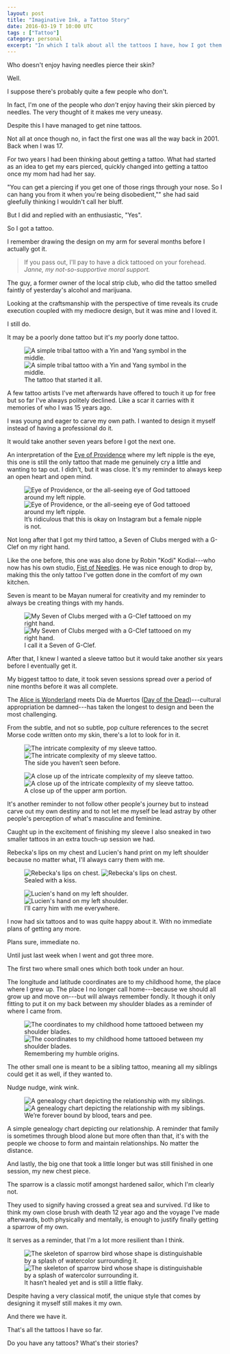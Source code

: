 ```yaml
---
layout: post
title: "Imaginative Ink, a Tattoo Story"
date: 2016-03-19 T 10:00 UTC
tags : ["Tattoo"]
category: personal
excerpt: "In which I talk about all the tattoos I have, how I got them and what they mean."
---
```

Who doesn't enjoy having needles pierce their skin?

Well.

I suppose there's probably quite a few people who don't.

In fact, I'm one of the people who *don't* enjoy having their skin pierced by needles. The very thought of it makes me very uneasy.

Despite this I have managed to get nine tattoos.

Not all at once though no, in fact the first one was all the way back in 2001. Back when I was 17.

For two years I had been thinking about getting a tattoo. What had started as an idea to get my ears pierced, quickly changed into getting a tattoo once my mom had had her say.

"You can get a piercing if you get one of those rings through your nose. So I can hang you from it when you're being disobedient,"" she had said gleefully thinking I wouldn't call her bluff.

But I did and replied with an enthusiastic, "Yes".

So I got a tattoo.

I remember drawing the design on my arm for several months before I actually got it.

> If you pass out, I'll pay to have a dick tattooed on your forehead. <cite>Janne, my not-so-supportive moral support.</cite>

The guy, a former owner of the local strip club, who did the tattoo smelled faintly of yesterday's alcohol and marijuana.

Looking at the craftsmanship with the perspective of time reveals its crude execution coupled with my mediocre design, but it was mine and I loved it.

I still do.

It may be a poorly done tattoo but it's *my* poorly done tattoo.

<figure>
	<img class="js-lazy-load" data-original="/assets/posts/2016/march/imaginative-ink-a-tattoo-story/carlos-eriksson-tattoo-ying-yang-tribal.jpg" alt="A simple tribal tattoo with a Yin and Yang symbol in the middle.">
	<noscript>
		<img src="/assets/posts/2016/march/imaginative-ink-a-tattoo-story/carlos-eriksson-tattoo-ying-yang-tribal.jpg" alt="A simple tribal tattoo with a Yin and Yang symbol in the middle.">
	</noscript>
	<figcaption>The tattoo that started it all.</figcaption>
</figure>

A few tattoo artists I've met afterwards have offered to touch it up for free but so far I've always politely declined. Like a scar it carries with it memories of who I was 15 years ago.

I was young and eager to carve my own path. I wanted to design it myself instead of having a professional do it.

It would take another seven years before I got the next one.

An interpretation of the [Eye of Providence][eye] where my left nipple is the eye, this one is still the only tattoo that made me genuinely cry a little and wanting to tap out. I didn't, but it was close. It's my reminder to always keep an open heart and open mind.

<figure>
	<img class="js-lazy-load" data-original="/assets/posts/2016/march/imaginative-ink-a-tattoo-story/carlos-eriksson-tattoo-eye-of-providence.jpg" alt="Eye of Providence, or the all-seeing eye of God tattooed around my left nipple.">
	<noscript>
		<img src="/assets/posts/2016/march/imaginative-ink-a-tattoo-story/carlos-eriksson-tattoo-eye-of-providence.jpg" alt="Eye of Providence, or the all-seeing eye of God tattooed around my left nipple.">
	</noscript>
	<figcaption>It’s ridiculous that this is okay on Instagram but a female nipple is not.</figcaption>
</figure>

Not long after that I got my third tattoo, a Seven of Clubs merged with a G-Clef on my right hand.

Like the one before, this one was also done by Robin "Kodi" Kodial---who now has his own studio, [Fist of Needles][fist]. He was nice enough to drop by, making this the only tattoo I've gotten done in the comfort of my own kitchen.

Seven is meant to be Mayan numeral for creativity and my reminder to always be creating things with my hands.

<figure>
	<img class="js-lazy-load" data-original="/assets/posts/2016/march/imaginative-ink-a-tattoo-story/carlos-eriksson-tattoo-g-clef-seven-of-clubs.jpg" alt="My Seven of Clubs merged with a G-Clef tattooed on my right hand.">
	<noscript>
		<img src="/assets/posts/2016/march/imaginative-ink-a-tattoo-story/carlos-eriksson-tattoo-g-clef-seven-of-clubs.jpg" alt="My Seven of Clubs merged with a G-Clef tattooed on my right hand.">
	</noscript>
	<figcaption>I call it a Seven of G-Clef.</figcaption>
</figure>

After that, I knew I wanted a sleeve tattoo but it would take another six years before I eventually get it.

My biggest tattoo to date, it took seven sessions spread over a period of nine months before it was all complete.

The [Alice is Wonderland][alice] meets <span lang="es">Día de Muertos</span> ([Day of the Dead][dead])---cultural appropriation be damned---has taken the longest to design and been the most challenging.

From the subtle, and not so subtle, pop culture references to the secret Morse code written onto my skin, there's a lot to look for in it.

<figure>
	<img class="js-lazy-load" data-original="/assets/posts/2016/march/imaginative-ink-a-tattoo-story/carlos-eriksson-tattoo-dead-alice-sleeve.jpg" alt="The intricate complexity of my sleeve tattoo.">
	<noscript>
		<img src="/assets/posts/2016/march/imaginative-ink-a-tattoo-story/carlos-eriksson-tattoo-dead-alice-sleeve.jpg" alt="The intricate complexity of my sleeve tattoo.">
	</noscript>
	<figcaption>The side you haven’t seen before.</figcaption>
</figure>

<figure>
	<img class="js-lazy-load" data-original="/assets/posts/2016/march/imaginative-ink-a-tattoo-story/carlos-eriksson-tattoo-dead-alice-sleeve-close-up.jpg" alt="A close up of the intricate complexity of my sleeve tattoo.">
	<noscript>
		<img src="/assets/posts/2016/march/imaginative-ink-a-tattoo-story/carlos-eriksson-tattoo-dead-alice-sleeve-close-up.jpg" alt="A close up of the intricate complexity of my sleeve tattoo.">
	</noscript>
	<figcaption>A close up of the upper arm portion.</figcaption>
</figure>

It's another reminder to not follow other people's journey but to instead carve out my own destiny and to not let me myself be lead astray by other people's perception of what's masculine and feminine.

Caught up in the excitement of finishing my sleeve I also sneaked in two smaller tattoos in an extra touch-up session we had.

Rebecka's lips on my chest and Lucien's hand print on my left shoulder because no matter what, I'll always carry them with me.

<figure>
	<img class="js-lazy-load" data-original="/assets/posts/2016/march/imaginative-ink-a-tattoo-story/carlos-eriksson-tattoo-lips-of-rebecka.jpg" alt="Rebecka's lips on chest.">
	<noscript>
		<img src="/assets/posts/2016/march/imaginative-ink-a-tattoo-story/carlos-eriksson-tattoo-lips-of-rebecka.jpg" alt="Rebecka's lips on chest.">
	</noscript>
	<figcaption>Sealed with a kiss.</figcaption>
</figure>

<figure>
	<img class="js-lazy-load" data-original="/assets/posts/2016/march/imaginative-ink-a-tattoo-story/carlos-eriksson-tattoo-hand-of-lucien.jpg" alt="Lucien's hand on my left shoulder.">
	<noscript>
		<img src="/assets/posts/2016/march/imaginative-ink-a-tattoo-story/carlos-eriksson-tattoo-hand-of-lucien.jpg" alt="Lucien's hand on my left shoulder.">
	</noscript>
	<figcaption>I’ll carry him with me everywhere.</figcaption>
</figure>

I now had six tattoos and to was quite happy about it. With no immediate plans of getting any more.

Plans sure, immediate no.

Until just last week when I went and got three more.

The first two where small ones which both took under an hour.

The longitude and latitude coordinates are to my childhood home, the place where I grew up. The place I no longer call home---because we should all grow up and move on---but will always remember fondly. It though it only fitting to put it on my back between my shoulder blades as a reminder of where I came from.

<figure>
	<img class="js-lazy-load" data-original="/assets/posts/2016/march/imaginative-ink-a-tattoo-story/carlos-eriksson-tattoo-childhood-home-coordinates.jpg" alt="The coordinates to my childhood home tattooed between my shoulder blades.">
	<noscript>
		<img src="/assets/posts/2016/march/imaginative-ink-a-tattoo-story/carlos-eriksson-tattoo-childhood-home-coordinates.jpg" alt="The coordinates to my childhood home tattooed between my shoulder blades.">
	</noscript>
	<figcaption>Remembering my humble origins.</figcaption>
</figure>

The other small one is meant to be a sibling tattoo, meaning all my siblings could get it as well, if they wanted to.

Nudge nudge, wink wink.

<figure>
	<img class="js-lazy-load" data-original="/assets/posts/2016/march/imaginative-ink-a-tattoo-story/carlos-eriksson-tattoo-genealogy-chart.jpg" alt="A genealogy chart depicting the relationship with my siblings.">
	<noscript>
		<img src="/assets/posts/2016/march/imaginative-ink-a-tattoo-story/carlos-eriksson-tattoo-genealogy-chart.jpg" alt="A genealogy chart depicting the relationship with my siblings.">
	</noscript>
	<figcaption>We’re forever bound by blood, tears and pee.</figcaption>
</figure>

A simple genealogy chart depicting our relationship. A reminder that family is sometimes through blood alone but more often than that, it's with the people we choose to form and maintain relationships. No matter the distance.

And lastly, the big one that took a little longer but was still finished in one session, my new chest piece.

The sparrow is a classic motif amongst hardened sailor, which I'm clearly not.

They used to signify having crossed a great sea and survived. I'd like to think my own close brush with death 12 year ago and the voyage I've made afterwards, both physically and mentally, is enough to justify finally getting a sparrow of my own.

It serves as a reminder, that I'm a lot more resilient than I think.

<figure>
	<img class="js-lazy-load" data-original="/assets/posts/2016/march/imaginative-ink-a-tattoo-story/carlos-eriksson-tattoo-watercolor-sparrow.jpg" alt="The skeleton of sparrow bird whose shape is distinguishable by a splash of watercolor surrounding it.">
	<noscript>
		<img src="/assets/posts/2016/march/imaginative-ink-a-tattoo-story/carlos-eriksson-tattoo-watercolor-sparrow.jpg" alt="The skeleton of sparrow bird whose shape is distinguishable by a splash of watercolor surrounding it.">
	</noscript>
	<figcaption>It hasn’t healed yet and is still a little flaky.</figcaption>
</figure>

Despite having a very classical motif, the unique style that comes by designing it myself still makes it my own.

And there we have it.

That's all the tattoos I have so far.

Do you have any tattoos? What's their stories?

[eye]: https://en.wikipedia.org/wiki/Eye_of_Providence
[alice]: https://en.wikipedia.org/wiki/Alice's_Adventures_in_Wonderland
[dead]: https://en.wikipedia.org/wiki/Day_of_the_Dead
[fist]: http://fistofneedles.com/